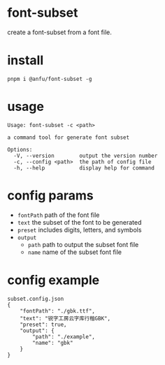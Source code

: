 # font-subset
create a font-subset from a font file.

# install

```
pnpm i @anfu/font-subset -g
```

# usage

```
Usage: font-subset -c <path>

a command tool for generate font subset

Options:
  -V, --version        output the version number
  -c, --config <path>  the path of config file
  -h, --help           display help for command
```

# config params

- `fontPath`  path of the font file
- `text`  the subset of the font to be generated
- `preset`  includes digits, letters, and symbols
- `output`
  - `path`  path to output the subset font file
  - `name`  name of the subset font file


# config example
```
subset.config.json
{
    "fontPath": "./gbk.ttf",
    "text": "锐字工房云字库行楷GBK",
    "preset": true,
    "output": {
        "path": "./example",
        "name": "gbk"
    }
}
```